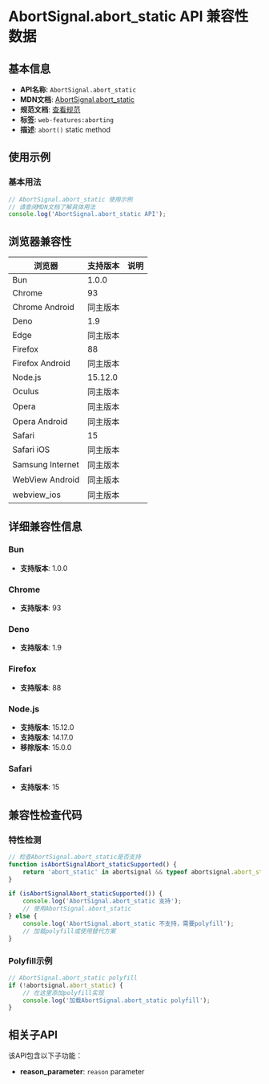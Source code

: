 # AbortSignal.abort_static API 兼容性数据

## 基本信息

- **API名称**: `AbortSignal.abort_static`
- **MDN文档**: [AbortSignal.abort_static](https://developer.mozilla.org/docs/Web/API/AbortSignal/abort_static)
- **规范文档**: [查看规范](https://dom.spec.whatwg.org/#ref-for-dom-abortsignal-abort①)
- **标签**: `web-features:aborting`
- **描述**: `abort()` static method

## 使用示例

### 基本用法

```javascript
// AbortSignal.abort_static 使用示例
// 请查阅MDN文档了解具体用法
console.log('AbortSignal.abort_static API');
```

## 浏览器兼容性

| 浏览器 | 支持版本 | 说明 |
|--------|----------|------|
| Bun | 1.0.0 |  |
| Chrome | 93 |  |
| Chrome Android | 同主版本 |  |
| Deno | 1.9 |  |
| Edge | 同主版本 |  |
| Firefox | 88 |  |
| Firefox Android | 同主版本 |  |
| Node.js | 15.12.0 |  |
| Oculus | 同主版本 |  |
| Opera | 同主版本 |  |
| Opera Android | 同主版本 |  |
| Safari | 15 |  |
| Safari iOS | 同主版本 |  |
| Samsung Internet | 同主版本 |  |
| WebView Android | 同主版本 |  |
| webview_ios | 同主版本 |  |

## 详细兼容性信息

### Bun

- **支持版本**: 1.0.0

### Chrome

- **支持版本**: 93

### Deno

- **支持版本**: 1.9

### Firefox

- **支持版本**: 88

### Node.js

- **支持版本**: 15.12.0
- **支持版本**: 14.17.0
- **移除版本**: 15.0.0

### Safari

- **支持版本**: 15

## 兼容性检查代码

### 特性检测

```javascript
// 检查AbortSignal.abort_static是否支持
function isAbortSignalAbort_staticSupported() {
    return 'abort_static' in abortsignal && typeof abortsignal.abort_static === 'function';
}

if (isAbortSignalAbort_staticSupported()) {
    console.log('AbortSignal.abort_static 支持');
    // 使用AbortSignal.abort_static
} else {
    console.log('AbortSignal.abort_static 不支持，需要polyfill');
    // 加载polyfill或使用替代方案
}
```

### Polyfill示例

```javascript
// AbortSignal.abort_static polyfill
if (!abortsignal.abort_static) {
    // 在这里添加polyfill实现
    console.log('加载AbortSignal.abort_static polyfill');
}
```

## 相关子API

该API包含以下子功能：

- **reason_parameter**: `reason` parameter

